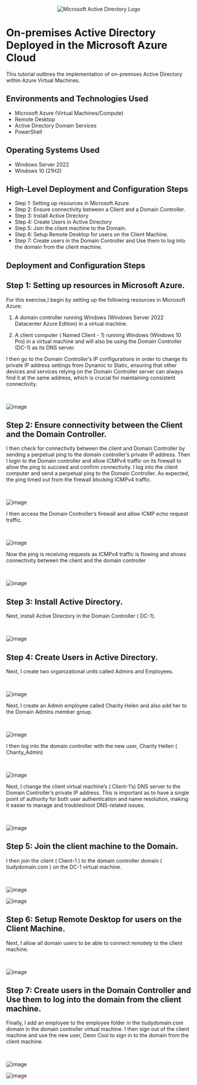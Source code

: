 <p align="center">
<img src="https://i.imgur.com/pU5A58S.png" alt="Microsoft Active Directory Logo"/>
</p>

<h1>On-premises Active Directory Deployed in the Microsoft Azure Cloud </h1>
This tutorial outlines the implementation of on-premises Active Directory within Azure Virtual Machines.<br />


<h2>Environments and Technologies Used</h2>

- Microsoft Azure (Virtual Machines/Compute)
- Remote Desktop
- Active Directory Domain Services
- PowerShell

<h2>Operating Systems Used </h2>

- Windows Server 2022
- Windows 10 (21H2)

<h2>High-Level Deployment and Configuration Steps</h2>

- Step 1: Setting up resources in Microsoft Azure
- Step 2: Ensure connectivity between a Client and a Domain Controller.
- Step 3: Install Active Directory
- Step 4: Create Users in Active Directory
- Step 5: Join the client machine to the Domain.
- Step 6: Setup Remote Desktop for users on the Client Machine.
- Step 7: Create users in the Domain Controller and Use them to log into the domain from the client machine.

 

<p>
<h2>Deployment and Configuration Steps</h2>

<h2>Step 1: Setting up resources in Microsoft Azure.</h2>
For this exercise,I begin by setting up the following resources in Microsoft Azure:

1. A domain controller running Windows (Windows Server 2022 Datacenter Azure Edition) in a virtual machine.

2. A client computer ( Named Client - 1) running Windows (Windows 10 Pro) in a virtual machine and will also be using the Domain Controller (DC-1) as its DNS server.


</p>
<p>
  
I then go to the Domain Controller’s IP configurations in order to change its private IP address settings from Dynamic to Static, ensuring that other devices and services relying on the Domain Controller server can always find it at the same address, which is crucial for maintaining consistent connectivity.

</p>
<br />

<p>
  
![image](https://github.com/teeckay/configure-ad/assets/64244011/1075a22e-6a1b-48cc-b0da-601e872dbceb)


</p>

<h2>Step 2: Ensure connectivity between the Client and the Domain Controller.</h2>
<p>
  
I then check for connectivity between the client and Domain Controller by sending a perpetual  ping to the domain controller’s private IP address. Then I login to the Domain controller and allow ICMPv4 traffic on its firewall to allow the ping to succeed and confirm connectivity.
I log into the client computer and send a perpetual ping to the Domain Controller. As expected, the ping timed out from the firewall blocking ICMPv4 traffic.


</p>
<br />

<p>
  
![image](https://github.com/teeckay/configure-ad/assets/64244011/fde0fd06-79c4-41be-bf75-1913e04c7f75)


</p>
<p>
  
 I then access the Domain Controller’s firewall and allow ICMP echo request traffic.

</p>
<br />

<p>
  
![image](https://github.com/teeckay/configure-ad/assets/64244011/36433346-c01e-4f35-abf4-16b5c3b9c1d8)


</p>
<p>
  
Now the ping is receiving requests as ICMPv4 traffic is flowing and shows connectivity between the client and the domain controller

</p>
<br />

<p>
  
![image](https://github.com/teeckay/configure-ad/assets/64244011/0b825a5f-601f-4549-baeb-565bd25c306f)


</p>

<h2> Step 3: Install Active Directory.</h2>

<p>
  
Next, install Active Directory in the Domain Controller ( DC-1).

</p>
<br />

<p>
  
![image](https://github.com/teeckay/configure-ad/assets/64244011/6a1efec5-dce4-4269-9c84-3de09ba02021)


</p>

<h2>Step 4: Create Users in Active Directory.</h2>

<p>
  
Next, I create two organizational units called Admins and Employees.

</p>
<br />

<p>
  
![image](https://github.com/teeckay/configure-ad/assets/64244011/f8ef0d1b-3d63-44c5-a023-ceda5b444468)


</p>
<p>
  
Next, I create an Admin employee called Charity Helen and also add her to the Domain Admins member group.
</p>
<br />

<p>
  
![image](https://github.com/teeckay/configure-ad/assets/64244011/25b4d64f-8275-4897-a4fb-4494a4b33c97)

</p>
<p>
  
I then log into the domain controller with the new user, Charity Hellen ( Charity_Admin)
</p>
<br />

<p>
  
![image](https://github.com/teeckay/configure-ad/assets/64244011/7a829ab6-9c73-4441-ae32-641ebfc1075f)

</p>
<p>
  
Next, I change the client virtual machine’s ( Client-1’s) DNS server to the Domain Controller’s private IP address. This is important as to have a single point of authority for both user authentication and name resolution, making it easier to manage and troubleshoot DNS-related issues.
</p>
<br />

<p>
  
![image](https://github.com/teeckay/configure-ad/assets/64244011/008d80ca-7011-4c45-bbe9-564001b130ca)

</p>

<h2>Step 5: Join the client machine to the Domain.</h2>

<p>
  
I then join the client ( Client-1 )  to the domain controller domain ( tiudydomain.com ) on the DC-1 virtual machine.

</p>
<br />

<p>

 ![image](https://github.com/teeckay/configure-ad/assets/64244011/bccbc7c4-5313-45af-a023-50dbd7d9c559)

![image](https://github.com/teeckay/configure-ad/assets/64244011/a7bfe430-d03c-4399-b49b-bd5b339a5913)


</p>

<h2>Step 6: Setup Remote Desktop for users on the Client Machine.</h2>

<p>
  
Next, I allow all domain users to be able to connect remotely to the client machine.

</p>
<br />

<p>
  
![image](https://github.com/teeckay/configure-ad/assets/64244011/f8476bdc-2c02-4b72-930e-9f385b33c7bd)

</p>

<h2>Step 7: Create users in the Domain Controller and Use them to log into the domain from the client machine.</h2>

<p>
Finally, I add an employee to the employee folder in the tiudydomain.com domain in the domain controller virtual machine. I then sign out of the client machine and use the new user,  Deon Cool to sign in to the domain from the client machine.
</p>
<br />

<p>
  
![image](https://github.com/teeckay/configure-ad/assets/64244011/8abf10e9-f1db-48a2-8ab9-d79579615ff5)

![image](https://github.com/teeckay/configure-ad/assets/64244011/ee541499-3aa0-4cef-894c-0ee346ecf0d1)

